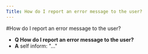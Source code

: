 ```yaml
---
Title: How do I report an error message to the user?
---
```

#How do I report an error message to the user?
- **Q How do I report an error message to the user?**
- **A** self inform: "..."
